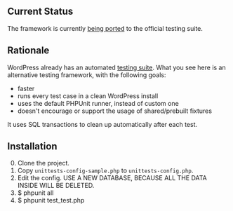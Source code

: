 ## Current Status

The framework is currently [being ported](http://unit-test.trac.wordpress.org/ticket/42) to the official testing suite.

## Rationale

WordPress already has an automated [testing suite](http://unit-tests.trac.wordpress.org/). What you see here is an alternative testing framework, with the following goals:

* faster
* runs every test case in a clean WordPress install
* uses the default PHPUnit runner, instead of custom one
* doesn't encourage or support the usage of shared/prebuilt fixtures

It uses SQL transactions to clean up automatically after each test.

## Installation

0. Clone the project.
1. Copy `unittests-config-sample.php` to `unittests-config.php`.
2. Edit the config. USE A NEW DATABASE, BECAUSE ALL THE DATA INSIDE WILL BE DELETED.
3. $ phpunit all
4. $ phpunit test_test.php
